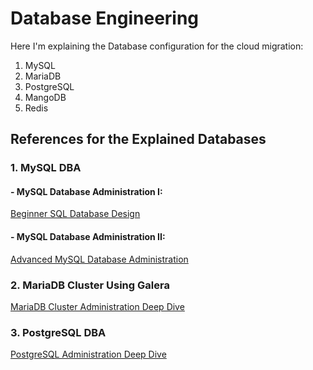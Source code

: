 # Database Engineering

Here I'm explaining the Database configuration for the cloud migration:

1. MySQL
2. MariaDB
3. PostgreSQL
4. MangoDB
5. Redis

## References for the Explained Databases

### 1. MySQL DBA

#### - MySQL Database Administration I: 
   [Beginner SQL Database Design](https://www.udemy.com/course/mysql-dba-for-beginners)

#### - MySQL Database Administration II:
   [Advanced MySQL Database Administration](https://www.udemy.com/course/advanced-mysql-database-administration-dba)


### 2. MariaDB Cluster Using Galera

[MariaDB Cluster Administration Deep Dive](https://acloudguru.com/course/mariadb-cluster-admin-deep-dive)


### 3. PostgreSQL DBA

[PostgreSQL Administration Deep Dive](https://acloudguru.com/course/postgresql-administration-deep-dive)


